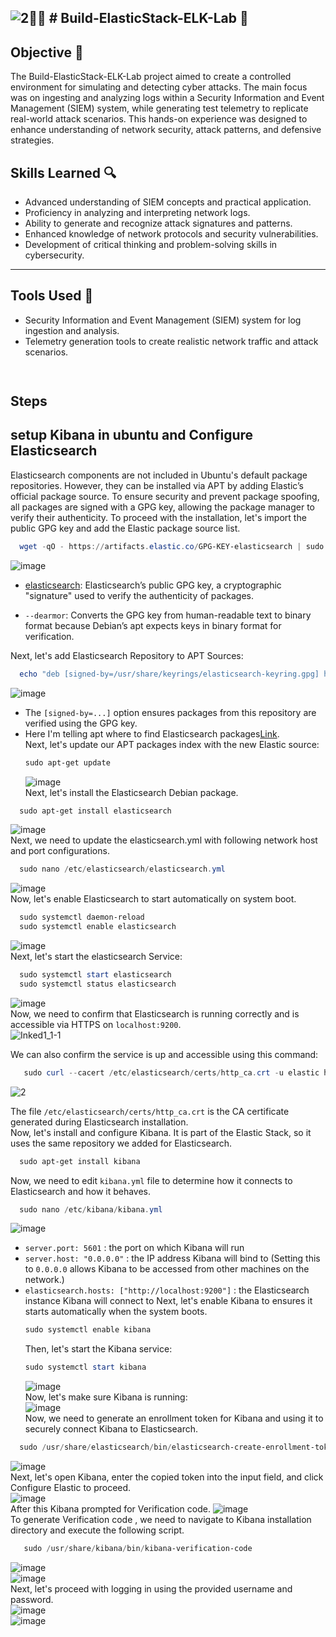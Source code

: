 ![2](https://github.com/user-attachments/assets/7e5c79ae-476d-4f94-b116-aa67981d6203)👨‍💻 # Build-ElasticStack-ELK-Lab 🚀
--- 
## Objective 🎯


The Build-ElasticStack-ELK-Lab project aimed to create a controlled environment for simulating and detecting cyber attacks. The main focus was on ingesting and analyzing logs within a Security Information and Event Management (SIEM) system, while generating test telemetry to replicate real-world attack scenarios. This hands-on experience was designed to enhance understanding of network security, attack patterns, and defensive strategies.

## Skills Learned 🔍

- Advanced understanding of SIEM concepts and practical application.
- Proficiency in analyzing and interpreting network logs.
- Ability to generate and recognize attack signatures and patterns.
- Enhanced knowledge of network protocols and security vulnerabilities.
- Development of critical thinking and problem-solving skills in cybersecurity.
---
 ## Tools Used 🔧

- Security Information and Event Management (SIEM) system for log ingestion and analysis.
- Telemetry generation tools to create realistic network traffic and attack scenarios.
```bash
  
   ```
Steps
---
## setup Kibana in ubuntu and Configure Elasticsearch

Elasticsearch components are not included in Ubuntu's default package repositories. However, they can be installed via APT by adding Elastic’s official package source. To ensure security and prevent package spoofing, all packages are signed with a GPG key, allowing the package manager to verify their authenticity. To proceed with the installation, let's import the public GPG key and add the Elastic package source list.<br>

```powershell
  wget -qO - https://artifacts.elastic.co/GPG-KEY-elasticsearch | sudo gpg --dearmor -o /usr/share/keyrings/elasticsearch-keyring.gpg
   ```
![image](https://github.com/user-attachments/assets/96ffc58c-3234-4915-bd10-7584c2b7c105)<br>

- <a href="https://artifacts.elastic.co/GPG-KEY-elasticsearch">elasticsearch</a>: Elasticsearch’s public GPG key, a cryptographic "signature" used to verify the authenticity of packages.<br>

- `--dearmor`: Converts the GPG key from human-readable text to binary format because Debian’s apt expects keys in binary format for verification.<br>

Next, let's add Elasticsearch Repository to APT Sources:<br>
```powershell
  echo "deb [signed-by=/usr/share/keyrings/elasticsearch-keyring.gpg] https://artifacts.elastic.co/packages/8.x/apt stable main" | sudo tee /etc/apt/sources.list.d/elastic-8.x.list
   ```
![image](https://github.com/user-attachments/assets/604bd51d-836f-4d68-a79e-de6d1f96d94b)<br>
- The `[signed-by=...]` option ensures packages from this repository are verified using the GPG key.<br>
- Here I'm telling apt where to find Elasticsearch packages<a href="https://artifacts.elastic.co/packages/8.x/apt">Link</a>.<br>
  Next, let's update our APT packages index with the new Elastic source:<br>
  ```powershell
  sudo apt-get update
   ```
  ![image](https://github.com/user-attachments/assets/d881c16a-8d7b-4fbe-8a08-6a065b725a7b)<br>
Next, let's install the Elasticsearch Debian package.<br>
```powershell
  sudo apt-get install elasticsearch
   ```
![image](https://github.com/user-attachments/assets/d78dac33-dd56-4391-8702-9c120fa860fa)<br>
Next, we need to update the elasticsearch.yml with following network host and port configurations.<br>
```powershell
  sudo nano /etc/elasticsearch/elasticsearch.yml
   ```
![image](https://github.com/user-attachments/assets/373732e5-a223-46ef-8a93-de270f34dd6b)<br>
Now, let's enable Elasticsearch to start automatically on system boot.<br>
```powershell
  sudo systemctl daemon-reload
  sudo systemctl enable elasticsearch
   ```
![image](https://github.com/user-attachments/assets/9384052b-6bb4-4b1b-89b5-a7cd53bc664d)<br>
Next, let's start the elasticsearch Service:<br>
```powershell
  sudo systemctl start elasticsearch
  sudo systemctl status elasticsearch
   ```
![image](https://github.com/user-attachments/assets/b9ed7e64-12fd-48f1-82a7-bf12f8f6e2b5)<br>
Now, we need to confirm that Elasticsearch is running correctly and is accessible via HTTPS on `localhost:9200`.<br>
![Inked1_1-1](https://github.com/user-attachments/assets/bc1fa39f-0d3d-4fa0-9982-2c23753347cb)<br>

We can also confirm the service is up and accessible using this command:<br>
```powershell
   sudo curl --cacert /etc/elasticsearch/certs/http_ca.crt -u elastic https://localhost:9200
   ```
![2](https://github.com/user-attachments/assets/8f7a7af7-1af9-485d-b306-f789ec7a33fc)<br>

The file `/etc/elasticsearch/certs/http_ca.crt` is the CA certificate generated during Elasticsearch installation.<br>
Now, let's install and configure Kibana. It is part of the Elastic Stack, so it uses the same repository we added for Elasticsearch.<br>
```powershell
  sudo apt-get install kibana
   ```
Now, we need to edit `kibana.yml`  file to determine how it connects to Elasticsearch and how it behaves.<br>
```powershell
  sudo nano /etc/kibana/kibana.yml
   ```
![image](https://github.com/user-attachments/assets/e981d63e-0ed1-474a-b244-47ce618a1add)<br>
- `server.port: 5601` : the port on which Kibana will run
- `server.host: "0.0.0.0"` : the IP address Kibana will bind to (Setting this to `0.0.0.0` allows Kibana to be accessed from other machines on the network.)
- `elasticsearch.hosts: ["http://localhost:9200"]` : the Elasticsearch instance Kibana will connect to
  Next, let's enable Kibana to ensures it starts automatically when the system boots.<br>
  ```powershell
  sudo systemctl enable kibana
   ```
  Then, let's start the Kibana service:<br>
  ```powershell
  sudo systemctl start kibana
   ```
  ![image](https://github.com/user-attachments/assets/7de9a6a9-10d6-46e4-b4d6-868484862542)<br>
Now, let's make sure Kibana is running:<br>
![image](https://github.com/user-attachments/assets/4d33d94b-a4fd-4905-99f7-aed3457ab842)<br>
Now, we need to generate an enrollment token for Kibana and using it to securely connect Kibana to Elasticsearch.<br>
```powershell
  sudo /usr/share/elasticsearch/bin/elasticsearch-create-enrollment-token -s kibana
   ```
![image](https://github.com/user-attachments/assets/480f6257-f75d-4314-91f9-497372adfb4c)<br>
Next, let's open Kibana, enter the copied token into the input field, and click Configure Elastic to proceed.<br>
![image](https://github.com/user-attachments/assets/e4b06d6b-de3f-46b5-8efd-9d3cf6b35417)<br>
After this Kibana prompted for Verification code.
![image](https://github.com/user-attachments/assets/e902fee1-84fd-436a-bf12-a18e4ff3b84b)<br>
To generate Verification code , we need to navigate to Kibana installation directory and execute the following script.<br>
```powershell
   sudo /usr/share/kibana/bin/kibana-verification-code
   ```
![image](https://github.com/user-attachments/assets/5daf9210-5507-49b4-87d2-3e0cb3da088f)<br>
![image](https://github.com/user-attachments/assets/8c591721-a78b-4c40-afc3-6656e5b93972)<br>
Next, let's proceed with logging in using the provided username and password.<br>
![image](https://github.com/user-attachments/assets/899cf33d-9d7c-485b-b36b-bfd2f55aecb0)<br>
![image](https://github.com/user-attachments/assets/9d75e15f-4d7e-4aa8-92f7-77f307c27a8d)<br>
